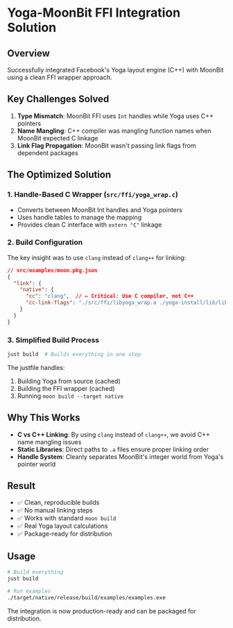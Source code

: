 # Yoga-MoonBit FFI Integration Solution

## Overview
Successfully integrated Facebook's Yoga layout engine (C++) with MoonBit using a clean FFI wrapper approach.

## Key Challenges Solved

1. **Type Mismatch**: MoonBit FFI uses `Int` handles while Yoga uses C++ pointers
2. **Name Mangling**: C++ compiler was mangling function names when MoonBit expected C linkage
3. **Link Flag Propagation**: MoonBit wasn't passing link flags from dependent packages

## The Optimized Solution

### 1. Handle-Based C Wrapper (`src/ffi/yoga_wrap.c`)
- Converts between MoonBit Int handles and Yoga pointers
- Uses handle tables to manage the mapping
- Provides clean C interface with `extern "C"` linkage

### 2. Build Configuration
The key insight was to use `clang` instead of `clang++` for linking:

```json
// src/examples/moon.pkg.json
{
  "link": {
    "native": {
      "cc": "clang",  // ← Critical: Use C compiler, not C++
      "cc-link-flags": "./src/ffi/libyoga_wrap.a ./yoga-install/lib/libyogacore.a -lc++"
    }
  }
}
```

### 3. Simplified Build Process
```bash
just build  # Builds everything in one step
```

The justfile handles:
1. Building Yoga from source (cached)
2. Building the FFI wrapper (cached)
3. Running `moon build --target native`

## Why This Works

- **C vs C++ Linking**: By using `clang` instead of `clang++`, we avoid C++ name mangling issues
- **Static Libraries**: Direct paths to `.a` files ensure proper linking order
- **Handle System**: Cleanly separates MoonBit's integer world from Yoga's pointer world

## Result

- ✅ Clean, reproducible builds
- ✅ No manual linking steps
- ✅ Works with standard `moon build`
- ✅ Real Yoga layout calculations
- ✅ Package-ready for distribution

## Usage

```bash
# Build everything
just build

# Run examples
./target/native/release/build/examples/examples.exe
```

The integration is now production-ready and can be packaged for distribution.